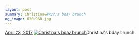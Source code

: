 ```yaml
---
layout: post
summary: Christina&#x27;s bday brunch
og_image: 620-960.jpg
---
```


<p>
  <time><a href="/620">April 23, 2017</a></time>
  <a href="/620"><img src="{{ site.assets_url }}/620-480.jpg" srcset="{{ site.assets_url }}/620-240.jpg 240w, {{ site.assets_url }}/620-480.jpg 480w, {{ site.assets_url }}/620-720.jpg 720w, {{ site.assets_url }}/620-960.jpg 960w" sizes="(min-width: 700px) 50vw, calc(100vw - 2rem)" alt="Christina&#x27;s bday brunch" /></a><span>Christina&#x27;s bday brunch</span>
</p>
